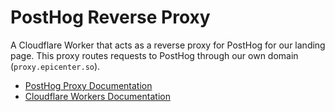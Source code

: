# PostHog Reverse Proxy

A Cloudflare Worker that acts as a reverse proxy for PostHog for our landing page. This proxy routes requests to PostHog through our own domain (`proxy.epicenter.so`).

- [PostHog Proxy Documentation](https://posthog.com/docs/advanced/proxy/cloudflare)
- [Cloudflare Workers Documentation](https://developers.cloudflare.com/workers/)